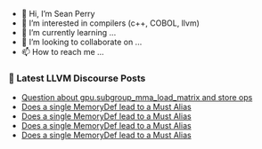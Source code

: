 - 👋 Hi, I’m Sean Perry
- 👀 I’m interested in compilers (c++, COBOL, llvm)
- 🌱 I’m currently learning ...
- 💞️ I’m looking to collaborate on ...
- 📫 How to reach me ...

<!---
s66perry/s66perry is a ✨ special ✨ repository because its `README.md` (this file) appears on your GitHub profile.
You can click the Preview link to take a look at your changes.
--->
### 📕 Latest LLVM Discourse Posts

<!-- DISCOURSE-LLVM:START -->
- [Question about gpu.subgroup_mma_load_matrix and store ops](https://discourse.llvm.org/t/question-about-gpu-subgroup-mma-load-matrix-and-store-ops/88709#post_3)
- [Does a single MemoryDef lead to a Must Alias](https://discourse.llvm.org/t/does-a-single-memorydef-lead-to-a-must-alias/88712#post_5)
- [Does a single MemoryDef lead to a Must Alias](https://discourse.llvm.org/t/does-a-single-memorydef-lead-to-a-must-alias/88712#post_4)
- [Does a single MemoryDef lead to a Must Alias](https://discourse.llvm.org/t/does-a-single-memorydef-lead-to-a-must-alias/88712#post_3)
- [Does a single MemoryDef lead to a Must Alias](https://discourse.llvm.org/t/does-a-single-memorydef-lead-to-a-must-alias/88712#post_2)
<!-- DISCOURSE-LLVM:END -->
